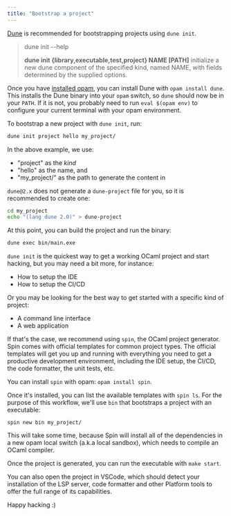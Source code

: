 ```yaml
---
title: "Bootstrap a project"
---
```


[Dune](https://dune.readthedocs.io/en/stable/overview.html) is recommended for bootstrapping projects using `dune init`.

> dune init --help
>
> **dune init {library,executable,test,project} NAME [PATH]** initialize a
> new dune component of the specified kind, named NAME, with fields
> determined by the supplied options.

Once you have [installed opam](https://opam.ocaml.org/doc/Install.html), you can install Dune with `opam install dune`. This installs the Dune binary into your `opam` switch, so `dune` should now be in your `PATH`. If it is not, you probably need to run `eval $(opam env)` to configure your current terminal with your opam environment.

To bootstrap a new project with `dune init`, run:

```sh
dune init project hello my_project/
```

In the above example, we use:

- "project" as the _kind_
- "hello" as the name, and
- "my_project/" as the path to generate the content in

`dune@2.x` does not generate a `dune-project` file for you, so it is recommended to create one:

```sh
cd my_project
echo "(lang dune 2.0)" > dune-project
```

At this point, you can build the project and run the binary:

```sh
dune exec bin/main.exe
```

`dune init` is the quickest way to get a working OCaml project and start hacking, but you may need a bit more, for instance:

- How to setup the IDE
- How to setup the CI/CD

Or you may be looking for the best way to get started with a specific kind of project:

- A command line interface
- A web application

If that's the case, we recommend using `spin`, the OCaml project generator. Spin comes with official templates for common project types. The official templates will get you up and running with everything you need to get a productive development environment, including the IDE setup, the CI/CD, the code formatter, the unit tests, etc.

You can install `spin` with opam: `opam install spin`.

Once it's installed, you can list the available templates with `spin ls`. For the purpose of this workflow, we'll use `bin` that bootstraps a project with an executable:

```
spin new bin my_project/
```

This will take some time, because Spin will install all of the dependencies in a new opam local switch (a.k.a local sandbox), which needs to compile an OCaml compiler.

Once the project is generated, you can run the executable with `make start`.

You can also open the project in VSCode, which should detect your installation of the LSP server, code formatter and other Platform tools to offer the full range of its capabilities.

Happy hacking :)
